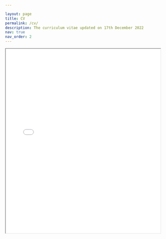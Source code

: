```yaml
---

layout: page
title: CV
permalink: /cv/
description: The curriculum vitae updated on 17th December 2022
nav: true
nav_order: 2
---
```



<div class="content">
  <!-- Embed the PDF -->
  <iframe src="{{ 'assets/pdf/Gihan_Weeraprameshwara_Curriculum_Vitae.pdf' | relative_url }}" width="100%" height="600px"></iframe>
</div>
